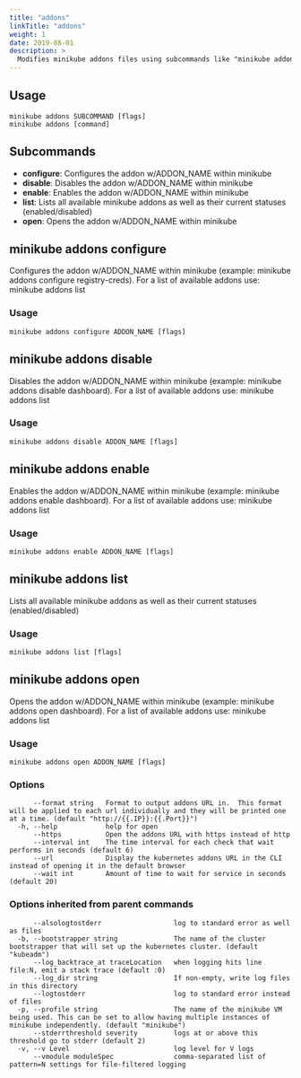 ```yaml
---
title: "addons"
linkTitle: "addons"
weight: 1
date: 2019-08-01
description: >
  Modifies minikube addons files using subcommands like "minikube addons enable heapster"
---
```


## Usage

```
minikube addons SUBCOMMAND [flags]
minikube addons [command]
```

## Subcommands

* **configure**:   Configures the addon w/ADDON_NAME within minikube
* **disable**:     Disables the addon w/ADDON_NAME within minikube
* **enable**:      Enables the addon w/ADDON_NAME within minikube
* **list**:        Lists all available minikube addons as well as their current statuses (enabled/disabled)
* **open**:        Opens the addon w/ADDON_NAME within minikube


## minikube addons configure

Configures the addon w/ADDON_NAME within minikube (example: minikube addons configure registry-creds). For a list of available addons use: minikube addons list 

### Usage

```
minikube addons configure ADDON_NAME [flags]
```

## minikube addons disable

Disables the addon w/ADDON_NAME within minikube (example: minikube addons disable dashboard). For a list of available addons use: minikube addons list 

### Usage

```
minikube addons disable ADDON_NAME [flags]
```

## minikube addons enable

Enables the addon w/ADDON_NAME within minikube (example: minikube addons enable dashboard). For a list of available addons use: minikube addons list 

### Usage

```
minikube addons enable ADDON_NAME [flags]
```

## minikube addons list

Lists all available minikube addons as well as their current statuses (enabled/disabled)

### Usage

```
minikube addons list [flags]
```
## minikube addons open

Opens the addon w/ADDON_NAME within minikube (example: minikube addons open dashboard). For a list of available addons use: minikube addons list 

### Usage

```
minikube addons open ADDON_NAME [flags]
```

### Options

```
      --format string   Format to output addons URL in.  This format will be applied to each url individually and they will be printed one at a time. (default "http://{{.IP}}:{{.Port}}")
  -h, --help            help for open
      --https           Open the addons URL with https instead of http
      --interval int    The time interval for each check that wait performs in seconds (default 6)
      --url             Display the kubernetes addons URL in the CLI instead of opening it in the default browser
      --wait int        Amount of time to wait for service in seconds (default 20)
```


### Options inherited from parent commands

```
      --alsologtostderr                  log to standard error as well as files
  -b, --bootstrapper string              The name of the cluster bootstrapper that will set up the kubernetes cluster. (default "kubeadm")
      --log_backtrace_at traceLocation   when logging hits line file:N, emit a stack trace (default :0)
      --log_dir string                   If non-empty, write log files in this directory
      --logtostderr                      log to standard error instead of files
  -p, --profile string                   The name of the minikube VM being used. This can be set to allow having multiple instances of minikube independently. (default "minikube")
      --stderrthreshold severity         logs at or above this threshold go to stderr (default 2)
  -v, --v Level                          log level for V logs
      --vmodule moduleSpec               comma-separated list of pattern=N settings for file-filtered logging
```
